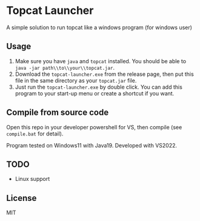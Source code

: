 # Topcat Launcher
 A simple solution to run topcat like a windows program (for windows user)

## Usage
1. Make sure you have `java` and `topcat` installed. You should be able to `java -jar path\\to\\your\\topcat.jar`.
2. Download the `topcat-launcher.exe` from the release page, then put this file in the same directory as your `topcat.jar` file.
3. Just run the `topcat-launcher.exe` by double click. You can add this program to your start-up menu or create a shortcut if you want.


## Compile from source code
Open this repo in your developer powershell for VS, then compile (see `compile.bat` for detail). 

Program tested on Windows11 with Java19. Developed with VS2022.

## TODO
- Linux support

## License
 MIT

